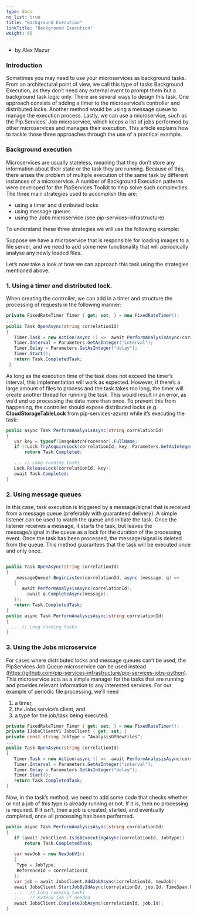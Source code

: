 ```yaml
---
type: docs
no_list: true
title: "Background Execution"
linkTitle: "Background Execution"
weight: 60
---
```


- by Alex Mazur

### Introduction

Sometimes you may need to use your microservices as background tasks. From an architectural point of view, we call this type of tasks Background Execution, as they don’t need any external event to prompt them but a background task logic only.
There are several ways to design this task. One approach consists of adding a timer to the microservice’s controller and distributed locks. Another method would be using a message queue to manage the execution process. Lastly, we can use a microservice, such as the Pip.Services’ Job microservice, which keeps a list of jobs performed by other microservices and manages their execution.
This article explains how to tackle those three approaches through the use of a practical example.

### Background execution

Microservices are usually stateless, meaning that they don’t store any information about their state or the task they are running. Because of this, there arises the problem of multiple execution of the same task by different instances of a microservice. A number of Background Execution patterns were developed for the PipServices Toolkit to help solve such complexities. The three main strategies used to accomplish this are:


- using a timer and distributed locks
- using message queues
- using the Jobs microservice (see pip-services-infrastructure)

To understand these three strategies we will use the following example:

Suppose we have a microservice that is responsible for loading images to a file server, and we need to add some new functionality that will periodically analyse any newly loaded files.

Let’s now take a look at how we can approach this task using the strategies mentioned above.

### 1. Using a timer and distributed lock.

When creating the controller, we can add in a timer and structure the processing of requests in the following manner:

```cs
private FixedRateTimer Timer { get; set; } = new FixedRateTimer();
...
public Task OpenAsync(string correlationId)
{
   Timer.Task = new Action(async () =>  await PerformAnalysisAsync(correlationId));
   Timer.Interval = Parameters.GetAsInteger("interval");
   Timer.Delay = Parameters.GetAsInteger("delay"); 
   Timer.Start();
   return Task.CompletedTask;
 }

```

As long as the execution time of the task does not exceed the timer’s interval, this implementation will work as expected. However, if there’s a large amount of files to process and the task takes too long, the timer will create another thread for running the task. This would result in an error, as we’d end up processing the data more than once. To prevent this from happening, the controller should expose distributed locks (e.g. **CloudStorageTableLock** from pip-services-azure) while it’s executing the task:


```cs
public async Task PerformAnalysisAsync(string correlationId)
{
   var key = typeof(ImageBatchProcessor).FullName;
   if (!Lock.TryAcquireLock(correlationId, key, Parameters.GetAsInteger("interval")))
 	   return Task.Completed;

   ... // Long running tasks
   Lock.ReleaseLock(correlationId, key);
   await Task.Completed;
}

```


### 2. Using message queues

In this case, task execution is triggered by a message/signal that is received from a message queue (preferably with guaranteed delivery). A simple listener can be used to watch the queue and initiate the task. Once the listener receives a message, it starts the task, but leaves the message/signal in the queue as a lock for the duration of the processing event. Once the task has been processed, the message/signal is deleted from the queue. This method guarantees that the task will be executed once and only once.


```cs

public Task OpenAsync(string correlationId)
{
   _messageQueue?.BeginListen(correlationId, async (message, q) =>
   {
      await PerformAnalysisAsync(correlationId);
    	await q.CompleteAsync(message);
   }); 
   return Task.CompletedTask;
}
public async Task PerformAnalysisAsync(string correlationId)
{
  ... // Long running tasks
}
```

### 3. Using the Jobs microservice
For cases where distributed locks and message queues can’t be used, the PipServices Job Queue microservice can be used instead (https://github.com/pip-services-infrastructure/pip-services-jobs-python). This microservice acts as a simple manager for the tasks that are running and provides relevant information to any interested services. For our example of periodic file processing, we’ll need 
1. a timer, 
2. the Jobs service’s client, and 
3. a type for the job/task being executed.

```cs
private FixedRateTimer Timer { get; set; } = new FixedRateTimer();
private IJobsClientV1 JobsClient { get; set; }
private const string JobType = “AnalysisOfNewFiles”;
...
public Task OpenAsync(string correlationId)
{
   Timer.Task = new Action(async () =>  await PerformAnalysisAsync(correlationId));
   Timer.Interval = Parameters.GetAsInteger("interval");
   Timer.Delay = Parameters.GetAsInteger("delay");
   Timer.Start();
   return Task.CompletedTask;
}

```
Now, in the task’s method, we need to add some code that checks whether or not a job of this type is already running or not. If it is, then no processing is required. If it isn’t, then a job is created, started, and eventually completed, once all processing has been performed.

```cs
public async Task PerformAnalysisAsync(string correlationId)
{
   if (await JobsClient.IsJobExecutingAsync(correlationId, JobType))
  	   return Task.CompletedTask;
 
   var newJob = new NewJobV1()
   {
   	Type = JobType,
   	ReferenceId = correlationId
   };
   var job = await JobsClient.AddJobAsync(correlationId, newJob);
   await JobsClient.StartJobByIdAsync(correlationId, job.Id, TimeSpan.FromHours(2));
   ...   // Long running tasks
   ...   // Extend job if needed
   await JobsClient.CompleteJobAsync(correlationId, job.Id);
}
```
